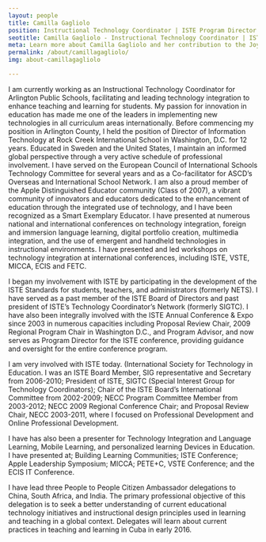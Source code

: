 ```yaml
---
layout: people
title: Camilla Gagliolo
position: Instructional Technology Coordinator | ISTE Program Director | Apple Distinguished Educator | United States
seotitle: Camilla Gagliolo - Instructional Technology Coordinator | ISTE Program Director | Joy of Professional Learning
meta: Learn more about Camilla Gagliolo and her contribution to the Joy of Professional Learning
permalink: /about/camillagagliolo/
img: about-camillagagliolo

---
```


I am currently working as an Instructional Technology Coordinator for Arlington Public Schools, facilitating and leading technology integration to enhance teaching and learning for students. My passion for innovation in education has made me one of the leaders in implementing new technologies in all curriculum areas internationally. Before commencing my position in Arlington County, I held the position of Director of Information Technology at Rock Creek International School in Washington, D.C. for 12 years. Educated in Sweden and the United States, I maintain an informed global perspective through a very active schedule of professional involvement. I have served on the European Council of International Schools Technology Committee for several years and as a Co-facilitator for ASCD’s Overseas and International School Network. I am also a proud member of the Apple Distinguished Educator community (Class of 2007), a vibrant community of innovators and educators dedicated to the enhancement of education through the integrated use of technology, and I have been recognized as a Smart Exemplary Educator. I have presented at numerous national and international conferences on technology integration, foreign and immersion language learning, digital portfolio creation, multimedia integration, and the use of emergent and handheld technologies in instructional environments. I have presented and led workshops on technology integration at international conferences, including ISTE, VSTE, MICCA, ECIS and FETC. 

I began my involvement with ISTE by participating in the development of the ISTE Standards for students, teachers, and administrators (formerly NETS). I have served as a past member of the ISTE Board of Directors and past president of ISTE’s Technology Coordinator’s Network (formerly SIGTC). I have also been integrally involved with the ISTE Annual Conference & Expo since 2003 in numerous capacities including Proposal Review Chair, 2009 Regional Program Chair in Washington D.C., and Program Advisor, and now serves as Program Director for the ISTE conference, providing guidance and oversight for the entire conference program.

I am very involved with ISTE today. (International Society for Technology in Education. I was an ISTE Board Member, SIG representative and Secretary from 2006-2010; President of ISTE, SIGTC (Special Interest Group for Technology Coordinators); Chair of the ISTE Board’s International Committee from 2002-2009; NECC Program Committee Member from 2003-2012; NECC 2009 Regional Conference Chair; and Proposal Review Chair, NECC 2003-2011, where I focused on Professional Development and Online Professional Development.

I have has also been a presenter for Technology Integration and Language Learning, Mobile Learning, and personalized learning Devices in Education. I have presented at; Building Learning Communities; ISTE Conference; Apple Leadership Symposium; MICCA; PETE+C, VSTE Conference; and the ECIS IT Conference.

I have lead three People to People Citizen Ambassador delegations to China, South Africa, and India. The primary professional objective of this delegation is to seek a better understanding of current educational technology initiatives and instructional design principles used in learning and teaching in a global context. Delegates will learn about current practices in teaching and learning in Cuba in early 2016.

